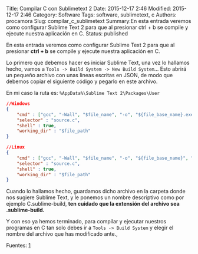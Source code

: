 ﻿Title: Compilar C con Sublimetext 2
Date: 2015-12-17 2:46
Modified: 2015-12-17 2:46
Category: Software
Tags: software, sublimetext, c
Authors: procamora
Slug: compilar_c_sublimetext
Summary:En esta entrada veremos como configurar Sublime Text 2 para que al presionar ctrl + b se compile y ejecute nuestra aplicación en C.
Status: published


En esta entrada veremos como configurar Sublime Text 2 para que al presionar **ctrl + b** se compile y ejecute nuestra aplicación en C.

Lo primero que debemos hacer es iniciar Sublime Text, una vez lo hallamos hecho, vamos a `Tools -> Build System -> New Build System`... Esto abrirá un pequeño archivo con unas lineas escritas en JSON, de modo que debemos copiar el siguiente código y pegarlo en este archivo.

En mi caso la ruta es: `%AppData%\Sublime Text 2\Packages\User`

```json
//Windows
{
	"cmd" : ["gcc", "-Wall", "$file_name", "-o", "${file_base_name}.exe", "&&", "${file_base_name}.exe"],
	"selector" : "source.c",
	"shell" : true,
	"working_dir" : "$file_path"
}

//Linux
{
	"cmd" : ["gcc", "-Wall", "$file_name", "-o", "${file_base_name}", "&&", "${file_base_name}"],
	"selector" : "source.c",
	"shell" : true,
	"working_dir" : "$file_path"
}
```

Cuando lo hallamos hecho, guardamos dicho archivo en la carpeta donde nos sugiere Sublime Text, y le ponemos un nombre descriptivo como por ejemplo C.sublime-build, **ten cuidado que la extensión del archivo sea .sublime-build.**

Y con eso ya hemos terminado, para compilar y ejecutar nuestros programas en C tan solo debes ir a `Tools -> Build System` y elegir el nombre del archivo que has modificado ante.,

Fuentes: [1][0]



[0]: http://ayudasprogramacionweb.blogspot.com.es/2013/03/compilar-y-ejecutar-c-en-terminal-linux-sublime-text.html
